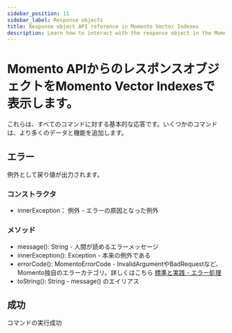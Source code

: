 ```yaml
---
sidebar_position: 11
sidebar_label: Response objects
title: Response object API reference in Momento Vector Indexes
description: Learn how to interact with the response object in the Momento API for Vector Indexes.
---
```


# Momento APIからのレスポンスオブジェクトをMomento Vector Indexesで表示します。

これらは、すべてのコマンドに対する基本的な応答です。いくつかのコマンドは、より多くのデータと機能を追加します。

## エラー

例外として戻り値が出力されます。

### コンストラクタ

- innerException： 例外 - エラーの原因となった例外

### メソッド

- message(): String - 人間が読めるエラーメッセージ
- innerException(): Exception - 本来の例外である
- errorCode(): MomentoErrorCode - InvalidArgumentやBadRequestなど、Momento独自のエラーカテゴリ。詳しくはこちら [標準と実践 - エラー処理](https://github.com/momentohq/standards-and-practices/blob/main/docs/client-specifications/error-handling.md)
- toString(): String - message() のエイリアス

## 成功

コマンドの実行成功
